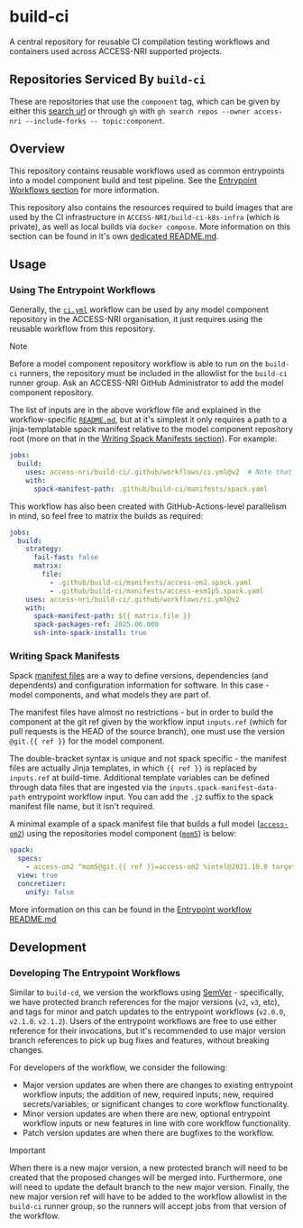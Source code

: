 # build-ci

A central repository for reusable CI compilation testing workflows and containers used across ACCESS-NRI supported projects.

## Repositories Serviced By `build-ci`

These are repositories that use the `component` tag, which can be given by either this [search url](https://github.com/search?q=org%3AACCESS-NRI%20topic%3Acomponent&type=repositories) or through `gh` with `gh search repos --owner access-nri --include-forks -- topic:component`.

## Overview

This repository contains reusable workflows used as common entrypoints into a model component build and test pipeline. See the [Entrypoint Workflows section](#using-the-entrypoint-workflows) for more information.

This repository also contains the resources required to build images that are used by the CI infrastructure in `ACCESS-NRI/build-ci-k8s-infra` (which is private), as well as local builds via `docker compose`. More information on this section can be found in it's own [dedicated README.md](./containers/README.md).

## Usage

### Using The Entrypoint Workflows

Generally, the [`ci.yml`](./.github/workflows/ci.yml) workflow can be used by any model component repository in the ACCESS-NRI organisation, it just requires using the reusable workflow from this repository.

> [!NOTE]
> Before a model component repository workflow is able to run on the `build-ci` runners, the repository must be included in the allowlist for the `build-ci` runner group. Ask an ACCESS-NRI GitHub Administrator to add the model component repository.

The list of inputs are in the above workflow file and explained in the workflow-specific [`README.md`](./.github/workflows/README.md), but at it's simplest it only requires a path to a jinja-templatable spack manifest relative to the model component repository root (more on that in the [Writing Spack Manifests section](#writing-spack-manifests)). For example:

```yaml
jobs:
  build:
    uses: access-nri/build-ci/.github/workflows/ci.yml@v2  # Note that the workflows will only be picked up by the runner if they are from @vX refs!
    with:
      spack-manifest-path: .github/build-ci/manifests/spack.yaml
```

This workflow has also been created with GitHub-Actions-level parallelism in mind, so feel free to matrix the builds as required:

```yaml
jobs:
  build:
    strategy:
      fail-fast: false
      matrix:
        file:
          - .github/build-ci/manifests/access-om2.spack.yaml
          - .github/build-ci/manifests/access-esm1p5.spack.yaml
    uses: access-nri/build-ci/.github/workflows/ci.yml@v2
    with:
      spack-manifest-path: ${{ matrix.file }}
      spack-packages-ref: 2025.06.000
      ssh-into-spack-install: true
```

### Writing Spack Manifests

Spack [manifest files](https://spack.readthedocs.io/en/latest/environments.html) are a way to define versions, dependencies (and dependents) and configuration information for software. In this case - model components, and what models they are part of.

The manifest files have almost no restrictions - but in order to build the component at the git ref given by the workflow input `inputs.ref` (which for pull requests is the HEAD of the source branch), one must use the version `@git.{{ ref }}` for the model component.

The double-bracket syntax is unique and not spack specific - the manifest files are actually Jinja templates, in which `{{ ref }}` is replaced by `inputs.ref` at build-time. Additional template variables can be defined through data files that are ingested via the `inputs.spack-manifest-data-path` entrypoint workflow input. You can add the `.j2` suffix to the spack manifest file name, but it isn't required.

A minimal example of a spack manifest file that builds a full model ([`access-om2`](https://github.com/ACCESS-NRI/ACCESS-OM2)) using the repositories model component ([`mom5`](github.com/ACCESS-NRI/MOM5)) is below:

```yaml
spack:
  specs:
    - access-om2 ^mom5@git.{{ ref }}=access-om2 %intel@2021.10.0 target=x86_64
  view: true
  concretizer:
    unify: false
```

More information on this can be found in the [Entrypoint workflow README.md](./.github/workflows/README.md#jinja-templates-and-data)

## Development

### Developing The Entrypoint Workflows

Similar to `build-cd`, we version the workflows using [SemVer](https://semver.org/) - specifically, we have protected branch references for the major versions (`v2`, `v3`, etc), and tags for minor and patch updates to the entrypoint workflows (`v2.0.0`, `v2.1.0`. `v2.1.2`). Users of the entrypoint workflows are free to use either reference for their invocations, but it's recommended to use major version branch references to pick up bug fixes and features, without breaking changes.

For developers of the workflow, we consider the following:

* Major version updates are when there are changes to existing entrypoint workflow inputs; the addition of new, required inputs; new, required secrets/variables; or significant changes to core workflow functionality.
* Minor version updates are when there are new, optional entrypoint workflow inputs or new features in line with core workflow functionality.
* Patch version updates are when there are bugfixes to the workflow.

> [!IMPORTANT]
> When there is a new major version, a new protected branch will need to be created that the proposed changes will be merged into. Furthermore, one will need to update the default branch to the new major version. Finally, the new major version ref will have to be added to the workflow allowlist in the `build-ci` runner group, so the runners will accept jobs from that version of the workflow.
